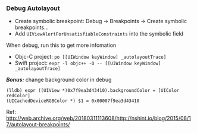 ### Debug Autolayout

- Create symbolic breakpoint: Debug -> Breakpoints -> Create symbolic breakpoints...
- Add `UIViewAlertForUnsatisfiableConstraints` into the symbolic field

When debug, run this to get more infomation
- Objc-C project: `po [[UIWindow keyWindow] _autolayoutTrace]`
- Swift project: `expr -l objc++ -O -- [[UIWindow keyWindow] _autolayoutTrace]`

___Bonus:___ change background color in debug 
```
(lldb) expr ((UIView *)0x7f9ea3d43410).backgroundColor = [UIColor redColor]
(UICachedDeviceRGBColor *) $1 = 0x00007f9ea3d43410
```

Ref: http://web.archive.org/web/20180311113608/http://nshint.io/blog/2015/08/17/autolayout-breakpoints/
